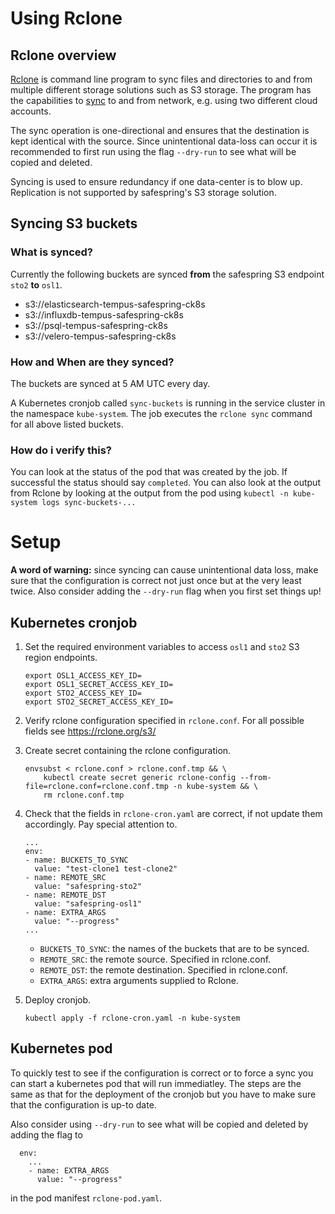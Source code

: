 # Using Rclone

## Rclone overview

[Rclone](https://rclone.org/) is command line program to sync files and directories to and from multiple different storage solutions such as S3 storage. The program has the capabilities to [sync](https://rclone.org/commands/rclone_sync/) to and from network, e.g. using two different cloud accounts.

The sync operation is one-directional and ensures that the destination is kept identical with the source. Since unintentional data-loss can occur it is recommended to first run using the flag `--dry-run` to see what will be copied and deleted.

Syncing is used to ensure redundancy if one data-center is to blow up. Replication is not supported by safespring's S3 storage solution.


## Syncing S3 buckets

### What is synced?

Currently the following buckets are synced **from** the safespring S3 endpoint `sto2` **to** `osl1`.

- s3://elasticsearch-tempus-safespring-ck8s
- s3://influxdb-tempus-safespring-ck8s
- s3://psql-tempus-safespring-ck8s
- s3://velero-tempus-safespring-ck8s

### How and When are they synced?

The buckets are synced at 5 AM UTC every day.

A Kubernetes cronjob called `sync-buckets` is running in the service cluster in the namespace `kube-system`. The job executes the `rclone sync` command for all above listed buckets.

### How do i verify this?

You can look at the status of the pod that was created by the job. If successful the status should say `completed`. You can also look at the output from Rclone by looking at the output from the pod using `kubectl -n kube-system logs sync-buckets-...`


# Setup

**A word of warning:** since syncing can cause unintentional data loss, make sure that the configuration is correct not just once but at the very least twice. Also consider adding the `--dry-run` flag when you first set things up!

## Kubernetes cronjob

1. Set the required environment variables to access `osl1` and `sto2` S3 region endpoints.
    ```
    export OSL1_ACCESS_KEY_ID=
    export OSL1_SECRET_ACCESS_KEY_ID=
    export STO2_ACCESS_KEY_ID=
    export STO2_SECRET_ACCESS_KEY_ID=
    ```

2. Verify rclone configuration specified in `rclone.conf`. For all possible fields see https://rclone.org/s3/

3. Create secret containing the rclone configuration.

    ```
    envsubst < rclone.conf > rclone.conf.tmp && \
        kubectl create secret generic rclone-config --from-file=rclone.conf=rclone.conf.tmp -n kube-system && \
        rm rclone.conf.tmp
    ```

4. Check that the fields in `rclone-cron.yaml` are correct, if not update them accordingly. Pay special attention to.

    ```
    ...
    env:
    - name: BUCKETS_TO_SYNC
      value: "test-clone1 test-clone2"
    - name: REMOTE_SRC
      value: "safespring-sto2"
    - name: REMOTE_DST
      value: "safespring-osl1"
    - name: EXTRA_ARGS
      value: "--progress"
    ...
    ```


    - `BUCKETS_TO_SYNC`: the names of the buckets that are to be synced.
    - `REMOTE_SRC`: the remote source. Specified in rclone.conf.
    - `REMOTE_DST`: the remote destination. Specified in rclone.conf.
    - `EXTRA_ARGS`: extra arguments supplied to Rclone.

5. Deploy cronjob.
    ```
    kubectl apply -f rclone-cron.yaml -n kube-system
    ```

## Kubernetes pod

To quickly test to see if the configuration is correct or to force a sync you can start a kubernetes pod that will run immediatley. The steps are the same as that for the deployment of the cronjob but you have to make sure that the configuration is up-to date.

Also consider using `--dry-run` to see what will be copied and deleted by adding the flag to 
```
  env:
    ...
    - name: EXTRA_ARGS
      value: "--progress"
```
in the pod manifest `rclone-pod.yaml`.
